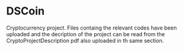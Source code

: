 # DSCoin
Cryptocurrency project.
Files containg the relevant codes have been uploaded and the decription of the project can be read from the CryptoProjectDescription pdf also uploaded in th same section.
